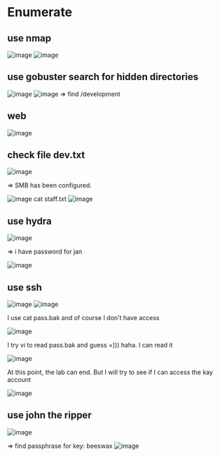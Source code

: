 # Enumerate

## use nmap 

![image](https://github.com/nguyenngocdung18/tryhackme/assets/134156226/a00a946c-5a27-4502-b8fd-b264bf02bb8d)
![image](https://github.com/nguyenngocdung18/tryhackme/assets/134156226/5e8060fb-a12d-40a3-b5e4-f9971bc94b69)
## use gobuster search for hidden directories

![image](https://github.com/nguyenngocdung18/tryhackme/assets/134156226/ca98e89e-00f6-43f5-966a-b1dce9998a7c)
![image](https://github.com/nguyenngocdung18/tryhackme/assets/134156226/01959587-6f4c-4ce7-8225-1d57be11ac2b)
=> find /development

## web

![image](https://github.com/nguyenngocdung18/tryhackme/assets/134156226/6720765f-d53f-466d-82b1-399213582f3f)

## check file dev.txt

![image](https://github.com/nguyenngocdung18/tryhackme/assets/134156226/1118efa9-0b80-4c52-89b7-c918225153b7)

=> SMB has been configured. 

![image](https://github.com/nguyenngocdung18/tryhackme/assets/134156226/c2f3860f-d12a-4a9c-a8b3-e39575cbf0b4)
cat staff.txt
![image](https://github.com/nguyenngocdung18/tryhackme/assets/134156226/26fb0924-80f8-423b-88e2-dd875bd857a9)
## use hydra

![image](https://github.com/nguyenngocdung18/tryhackme/assets/134156226/85601f7c-e80d-4744-a18f-07ce588b2964)

=> i have password for jan

![image](https://github.com/nguyenngocdung18/tryhackme/assets/134156226/30368076-cdc4-49c6-9dea-d4e6f23c4b4a)

## use ssh

![image](https://github.com/nguyenngocdung18/tryhackme/assets/134156226/2ee18153-2dcb-48e3-a71d-bd741ce046a2)
![image](https://github.com/nguyenngocdung18/tryhackme/assets/134156226/3b434b29-f13e-4b3e-8cf5-2062016a8ace)

I  use cat pass.bak and of course I don't have access

![image](https://github.com/nguyenngocdung18/tryhackme/assets/134156226/ccbe9949-706f-4a64-b153-95b93fc21dc9)

I try vi to read pass.bak and guess =))) haha. I can read it

![image](https://github.com/nguyenngocdung18/tryhackme/assets/134156226/4c98864d-f87e-4bb0-8f04-c238a0a4c083)

At this point, the lab can end. But I will try to see if I can access the kay account

![image](https://github.com/nguyenngocdung18/tryhackme/assets/134156226/71946809-cfb9-4e15-b5a9-5bccbe894dfa)

## use john the ripper
![image](https://github.com/nguyenngocdung18/tryhackme/assets/134156226/d23d7d95-d177-4454-aedf-3c8251360a5b)

=> find passphrase for key: beeswax
![image](https://github.com/nguyenngocdung18/tryhackme/assets/134156226/9478bc4a-ed8f-445c-ac23-41d2971fd01e)
